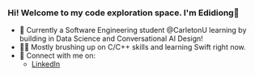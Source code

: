 ### Hi! Welcome to my code exploration space. I'm Edidiong👋  


- 🤖 Currently a Software Engineering student @CarletonU learning by building in Data Science and Conversational AI Design!
- 👩‍💻 Mostly brushing up on C/C++ skills and learning Swift right now.
- 🤝 Connect with me on:
   - [LinkedIn](https://www.linkedin.com/in/edidiongetetim/)

<!---
edidiongetetim/edidiongetetim is a ✨ ⚡✨special ✨ repository because its `README.md` (this file) appears on your GitHub profile.
You can click the Preview link to take a look at your changes.
- You can also find and learn more about me on: 
  - [Medium](https://edidiongetetim.medium.com)
  - [Substack](https://edidiongetetim.substack.com)


--->
